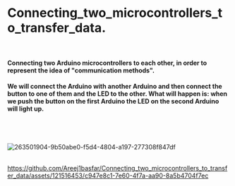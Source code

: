 # Connecting_two_microcontrollers_to_transfer_data.<br><br>
#### Connecting two Arduino microcontrollers to each other, in order to represent the idea of ​​"communication methods".<br>
#### We will connect the Arduino with another Arduino and then connect the button to one of them and the LED to the other. What will happen is: when we push the button on the first Arduino the LED on the second Arduino will light up.<br><br><br><br>

![263501904-9b50abe0-f5d4-4804-a197-277308f847df](https://github.com/Areej1basfar/Connecting_two_microcontrollers_to_transfer_data/assets/121516453/b0d10984-c45d-494b-81d3-5c5fbba74a88)
<br><br>

https://github.com/Areej1basfar/Connecting_two_microcontrollers_to_transfer_data/assets/121516453/c947e8c1-7e60-4f7a-aa90-8a5b4704f7ec


